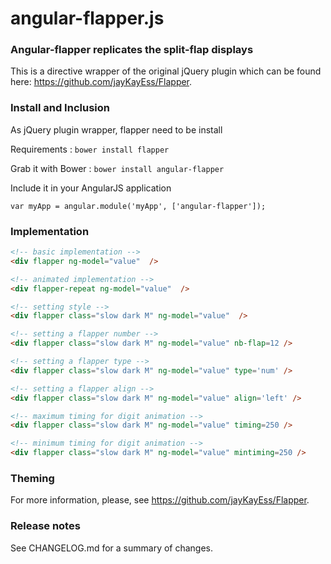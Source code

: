 # angular-flapper.js

### Angular-flapper replicates the split-flap displays

This is a directive wrapper of the original jQuery plugin which can be found here: https://github.com/jayKayEss/Flapper.

### Install and Inclusion

As jQuery plugin wrapper, flapper need to be install

Requirements : `bower install flapper`

Grab it with Bower : `bower install angular-flapper`

Include it in your AngularJS application

```var myApp = angular.module('myApp', ['angular-flapper']);```

### Implementation

```html
<!-- basic implementation -->
<div flapper ng-model="value"  />

<!-- animated implementation -->
<div flapper-repeat ng-model="value"  />

<!-- setting style -->
<div flapper class="slow dark M" ng-model="value"  />

<!-- setting a flapper number -->
<div flapper class="slow dark M" ng-model="value" nb-flap=12 />

<!-- setting a flapper type -->
<div flapper class="slow dark M" ng-model="value" type='num' />

<!-- setting a flapper align -->
<div flapper class="slow dark M" ng-model="value" align='left' />

<!-- maximum timing for digit animation -->
<div flapper class="slow dark M" ng-model="value" timing=250 />

<!-- minimum timing for digit animation -->
<div flapper class="slow dark M" ng-model="value" mintiming=250 />

```

### Theming

For more information, please, see https://github.com/jayKayEss/Flapper.

### Release notes

See CHANGELOG.md for a summary of changes.